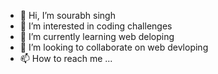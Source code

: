 - 👋 Hi, I’m sourabh singh
- 👀 I’m interested in coding challenges
- 🌱 I’m currently learning web deloping
- 💞️ I’m looking to collaborate on web devloping
- 📫 How to reach me ...

<!---
singhsourabh044/singhsourabh044 is a ✨ special ✨ repository because its `README.md` (this file) appears on your GitHub profile.
You can click the Preview link to take a look at your changes.
--->
